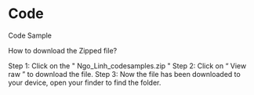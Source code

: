 # Code
Code Sample 

How to download the Zipped file? 

Step 1: Click on the " Ngo_Linh_codesamples.zip "
Step 2: Click on “ View raw ” to download the file.
Step 3: Now the file has been downloaded to your device, open your finder to find the folder. 
